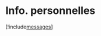 # Info. personnelles

[!include[messages](infopersonnelles.messages.autogen.md)]





























































